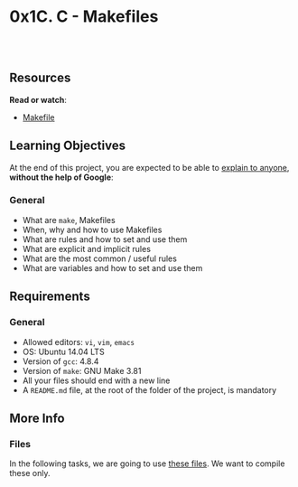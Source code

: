 <h1 class="gap">0x1C. C - Makefiles</h1>
<div class="gap" id="project-description">
    <p><img src="https://s3.amazonaws.com/intranet-projects-files/holbertonschool-low_level_programming/273/giphy-2.gif" alt="" style=""></p>
  
  <p><br></p>
  
  <h2>Resources</h2>
  
  <p><strong>Read or watch</strong>:</p>
  
  <ul>
  <li><a href="/rltoken/E3lCL-6xT3Qt_K38Tk4s_g" title="Makefile" target="_blank">Makefile</a> </li>
  </ul>
  
  <h2>Learning Objectives</h2>
  
  <p>At the end of this project, you are expected to be able to <a href="/rltoken/vNOO1PF-Xd3ccUIXT0ZItw" title="explain to anyone" target="_blank">explain to anyone</a>, <strong>without the help of Google</strong>:</p>
  
  <h3>General</h3>
  
  <ul>
  <li>What are <code>make</code>, Makefiles</li>
  <li>When, why and how to use Makefiles</li>
  <li>What are rules and how to set and use them</li>
  <li>What are explicit and implicit rules</li>
  <li>What are the most common / useful rules</li>
  <li>What are variables and how to set and use them</li>
  </ul>
  
  <h2>Requirements</h2>
  
  <h3>General</h3>
  
  <ul>
  <li>Allowed editors: <code>vi</code>, <code>vim</code>, <code>emacs</code></li>
  <li>OS: Ubuntu 14.04 LTS</li>
  <li>Version of <code>gcc</code>: 4.8.4</li>
  <li>Version of <code>make</code>: GNU Make 3.81</li>
  <li>All your files should end with a new line</li>
  <li>A <code>README.md</code> file, at the root of the folder of the project, is mandatory</li>
  </ul>
  
  <h2>More Info</h2>
  
  <h3>Files</h3>
  
  <p>In the following tasks, we are going to use <a href="https://github.com/holbertonschool/0x1B.c" title="these files" target="_blank">these files</a>. We want to compile these only.</p>
  
  </div>